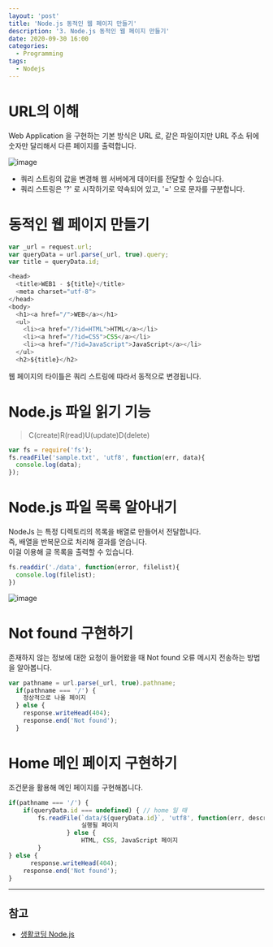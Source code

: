 ```yaml
---
layout: 'post'
title: 'Node.js 동적인 웹 페이지 만들기'
description: '3. Node.js 동적인 웹 페이지 만들기'
date: 2020-09-30 16:00
categories:
  - Programming
tags:
  - Nodejs
---
```



# URL의 이해 
Web Application 을 구현하는 기본 방식은 URL 로, 같은 파일이지만 URL 주소 뒤에 숫자만 달리해서 다른 페이지를 출력합니다.   

![image](https://user-images.githubusercontent.com/57790541/94778143-9d90fa00-03ff-11eb-99df-b7cc779c048d.png)

* 쿼리 스트링의 값을 변경해 웹 서버에게 데이터를 전달할 수 있습니다.   
* 쿼리 스트링은 '?' 로 시작하기로 약속되어 있고, '=' 으로 문자를 구분합니다. 


# 동적인 웹 페이지 만들기 
```javascript
var _url = request.url;
var queryData = url.parse(_url, true).query;
var title = queryData.id;

<head>
  <title>WEB1 - ${title}</title>
  <meta charset="utf-8">
</head>
<body>
  <h1><a href="/">WEB</a></h1>
  <ul>
    <li><a href="/?id=HTML">HTML</a></li>
    <li><a href="/?id=CSS">CSS</a></li>
    <li><a href="/?id=JavaScript">JavaScript</a></li>
  </ul>
  <h2>${title}</h2>
```
웹 페이지의 타이틀은 쿼리 스트링에 따라서 동적으로 변경됩니다. 


# Node.js 파일 읽기 기능 
> C(create)R(read)U(update)D(delete)

```javascript
var fs = require('fs');
fs.readFile('sample.txt', 'utf8', function(err, data){
  console.log(data);
});
```


# Node.js 파일 목록 알아내기
NodeJs 는 특정 디렉토리의 목록을 배열로 만들어서 전달합니다.   
즉, 배열을 반복문으로 처리해 결과를 얻습니다.   
이걸 이용해 글 목록을 출력할 수 있습니다.   

```javascript
fs.readdir('./data', function(error, filelist){
  console.log(filelist);
})
```
![image](https://user-images.githubusercontent.com/57790541/94781087-53f6de00-0404-11eb-9383-c3b582b0f7fa.png)


# Not found 구현하기 
존재하지 않는 정보에 대한 요청이 들어왔을 때 Not found 오류 메시지 전송하는 방법을 알아봅니다. 

```javascript
var pathname = url.parse(_url, true).pathname;
  if(pathname === '/') {
    정상적으로 나올 페이지
  } else {
    response.writeHead(404);
    response.end('Not found');
  }
```


# Home 메인 페이지 구현하기 
조건문을 활용해 메인 페이지를 구현해봅니다.
```javascript
if(pathname === '/') {
    if(queryData.id === undefined) { // home 일 때
        fs.readFile(`data/${queryData.id}`, 'utf8', function(err, description) {
					실행될 페이지
				} else {
					HTML, CSS, JavaScript 페이지
		}
} else {
	  response.writeHead(404);
    response.end('Not found');
}
```


***

## 참고
* [생활코딩 Node.js](https://opentutorials.org/course/3332)
